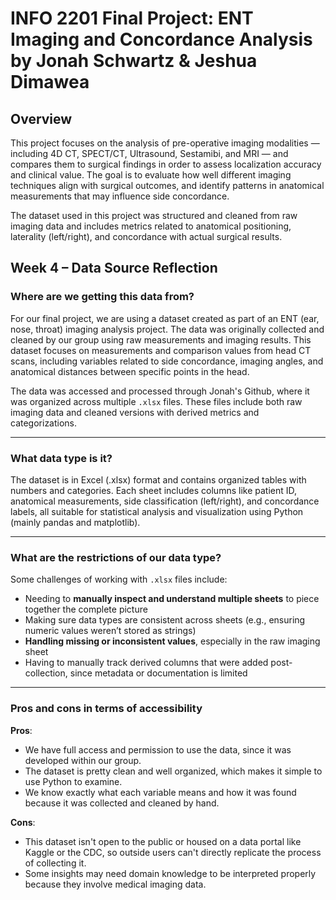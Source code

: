 # INFO 2201 Final Project: ENT Imaging and Concordance Analysis by Jonah Schwartz & Jeshua Dimawea

## Overview

This project focuses on the analysis of pre-operative imaging modalities — including 4D CT, SPECT/CT, Ultrasound, Sestamibi, and MRI — and compares them to surgical findings in order to assess localization accuracy and clinical value. The goal is to evaluate how well different imaging techniques align with surgical outcomes, and identify patterns in anatomical measurements that may influence side concordance.

The dataset used in this project was structured and cleaned from raw imaging data and includes metrics related to anatomical positioning, laterality (left/right), and concordance with actual surgical results.








## Week 4 – Data Source Reflection

### Where are we getting this data from?

For our final project, we are using a dataset created as part of an ENT (ear, nose, throat) imaging analysis project. The data was originally collected and cleaned by our group using raw measurements and imaging results. This dataset focuses on measurements and comparison values from head CT scans, including variables related to side concordance, imaging angles, and anatomical distances between specific points in the head.

The data was accessed and processed through Jonah's Github, where it was organized across multiple `.xlsx` files. These files include both raw imaging data and cleaned versions with derived metrics and categorizations.

---

### What data type is it?

The dataset is in Excel (.xlsx) format and contains organized tables with numbers and categories. Each sheet includes columns like patient ID, anatomical measurements, side classification (left/right), and concordance labels, all suitable for statistical analysis and visualization using Python (mainly pandas and matplotlib).

---

### What are the restrictions of our data type?

Some challenges of working with `.xlsx` files include:
- Needing to **manually inspect and understand multiple sheets** to piece together the complete picture
- Making sure data types are consistent across sheets (e.g., ensuring numeric values weren’t stored as strings)
- **Handling missing or inconsistent values**, especially in the raw imaging sheet
- Having to manually track derived columns that were added post-collection, since metadata or documentation is limited

---

### Pros and cons in terms of accessibility

**Pros**:
- We have full access and permission to use the data, since it was developed within our group.
- The dataset is pretty clean and well organized, which makes it simple to use Python to examine.
- We know exactly what each variable means and how it was found because it was collected and cleaned by hand.

**Cons**:
- This dataset isn't open to the public or housed on a data portal like Kaggle or the CDC, so outside users can't directly replicate the process of collecting it.
- Some insights may need domain knowledge to be interpreted properly because they involve medical imaging data.

